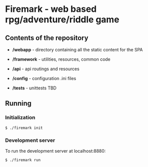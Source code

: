 # Firemark - web based rpg/adventure/riddle game

## Contents of the repository

* **/webapp** - directory containing all the static content for the SPA

* **/framework** - utilities, resources, common code

* **/api** - api routings and resources

* **/config** - configuration .ini files

* **/tests** - unittests TBD

## Running

### Initialization

    $ ./firemark init

### Development server

To run the development server at localhost:8880:

    $ ./firemark run
